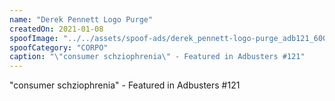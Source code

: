 ```yaml
---
name: "Derek Pennett Logo Purge"
createdOn: 2021-01-08
spoofImage: "../../assets/spoof-ads/derek_pennett-logo-purge_adb121_600px.jpg"
spoofCategory: "CORPO"
caption: "\"consumer schziophrenia\" - Featured in Adbusters #121"
---
```


"consumer schziophrenia" - Featured in Adbusters #121
